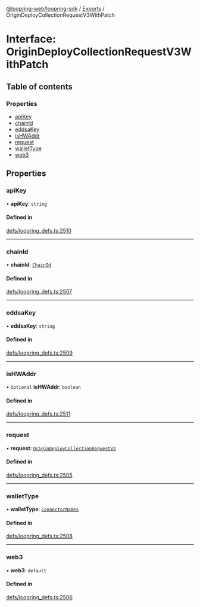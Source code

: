 [@loopring-web/loopring-sdk](../README.md) / [Exports](../modules.md) / OriginDeployCollectionRequestV3WithPatch

# Interface: OriginDeployCollectionRequestV3WithPatch

## Table of contents

### Properties

- [apiKey](OriginDeployCollectionRequestV3WithPatch.md#apikey)
- [chainId](OriginDeployCollectionRequestV3WithPatch.md#chainid)
- [eddsaKey](OriginDeployCollectionRequestV3WithPatch.md#eddsakey)
- [isHWAddr](OriginDeployCollectionRequestV3WithPatch.md#ishwaddr)
- [request](OriginDeployCollectionRequestV3WithPatch.md#request)
- [walletType](OriginDeployCollectionRequestV3WithPatch.md#wallettype)
- [web3](OriginDeployCollectionRequestV3WithPatch.md#web3)

## Properties

### apiKey

• **apiKey**: `string`

#### Defined in

[defs/loopring_defs.ts:2510](https://github.com/Loopring/loopring_sdk/blob/427d9da/src/defs/loopring_defs.ts#L2510)

___

### chainId

• **chainId**: [`ChainId`](../enums/ChainId.md)

#### Defined in

[defs/loopring_defs.ts:2507](https://github.com/Loopring/loopring_sdk/blob/427d9da/src/defs/loopring_defs.ts#L2507)

___

### eddsaKey

• **eddsaKey**: `string`

#### Defined in

[defs/loopring_defs.ts:2509](https://github.com/Loopring/loopring_sdk/blob/427d9da/src/defs/loopring_defs.ts#L2509)

___

### isHWAddr

• `Optional` **isHWAddr**: `boolean`

#### Defined in

[defs/loopring_defs.ts:2511](https://github.com/Loopring/loopring_sdk/blob/427d9da/src/defs/loopring_defs.ts#L2511)

___

### request

• **request**: [`OriginDeployCollectionRequestV3`](OriginDeployCollectionRequestV3.md)

#### Defined in

[defs/loopring_defs.ts:2505](https://github.com/Loopring/loopring_sdk/blob/427d9da/src/defs/loopring_defs.ts#L2505)

___

### walletType

• **walletType**: [`ConnectorNames`](../enums/ConnectorNames.md)

#### Defined in

[defs/loopring_defs.ts:2508](https://github.com/Loopring/loopring_sdk/blob/427d9da/src/defs/loopring_defs.ts#L2508)

___

### web3

• **web3**: `default`

#### Defined in

[defs/loopring_defs.ts:2506](https://github.com/Loopring/loopring_sdk/blob/427d9da/src/defs/loopring_defs.ts#L2506)

